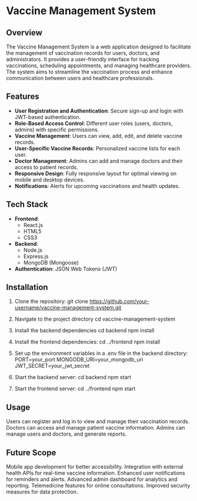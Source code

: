 # Vaccine Management System

## Overview
The Vaccine Management System is a web application designed to facilitate the management of vaccination records for users, doctors, and administrators. It provides a user-friendly interface for tracking vaccinations, scheduling appointments, and managing healthcare providers. The system aims to streamline the vaccination process and enhance communication between users and healthcare professionals.

## Features
- **User Registration and Authentication**: Secure sign-up and login with JWT-based authentication.
- **Role-Based Access Control**: Different user roles (users, doctors, admins) with specific permissions.
- **Vaccine Management**: Users can view, add, edit, and delete vaccine records.
- **User-Specific Vaccine Records**: Personalized vaccine lists for each user.
- **Doctor Management**: Admins can add and manage doctors and their access to patient records.
- **Responsive Design**: Fully responsive layout for optimal viewing on mobile and desktop devices.
- **Notifications**: Alerts for upcoming vaccinations and health updates.

## Tech Stack
- **Frontend**: 
  - React.js
  - HTML5
  - CSS3
- **Backend**: 
  - Node.js
  - Express.js
  - MongoDB (Mongoose)
- **Authentication**: JSON Web Tokens (JWT)

## Installation

1. Clone the repository:
   git clone https://github.com/your-username/vaccine-management-system.git

2. Navigate to the project directory
  cd vaccine-management-system

3. Install the backend dependencies
  cd backend
  npm install

4. Install the frontend dependencies:
  cd ../frontend
  npm install

5. Set up the environment variables in a .env file in the backend directory:
  PORT=your_port
  MONGODB_URI=your_mongodb_uri
  JWT_SECRET=your_jwt_secret

6. Start the backend server:
   cd backend
   npm start

7. Start the frontend server:
   cd ../frontend
   npm start


## Usage
Users can register and log in to view and manage their vaccination records.
Doctors can access and manage patient vaccine information.
Admins can manage users and doctors, and generate reports.

## Future Scope
Mobile app development for better accessibility.
Integration with external health APIs for real-time vaccine information.
Enhanced user notifications for reminders and alerts.
Advanced admin dashboard for analytics and reporting.
Telemedicine features for online consultations.
Improved security measures for data protection.
